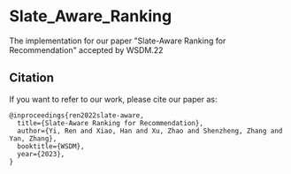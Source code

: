 # Slate_Aware_Ranking
The implementation for our paper "Slate-Aware Ranking for Recommendation" accepted by WSDM.22

Citation
--------

If you want to refer to our work, please cite our paper as:
```
@inproceedings{ren2022slate-aware,
  title={Slate-Aware Ranking for Recommendation},
  author={Yi, Ren and Xiao, Han and Xu, Zhao and Shenzheng, Zhang and Yan, Zhang},
  booktitle={WSDM},
  year={2023},
}
